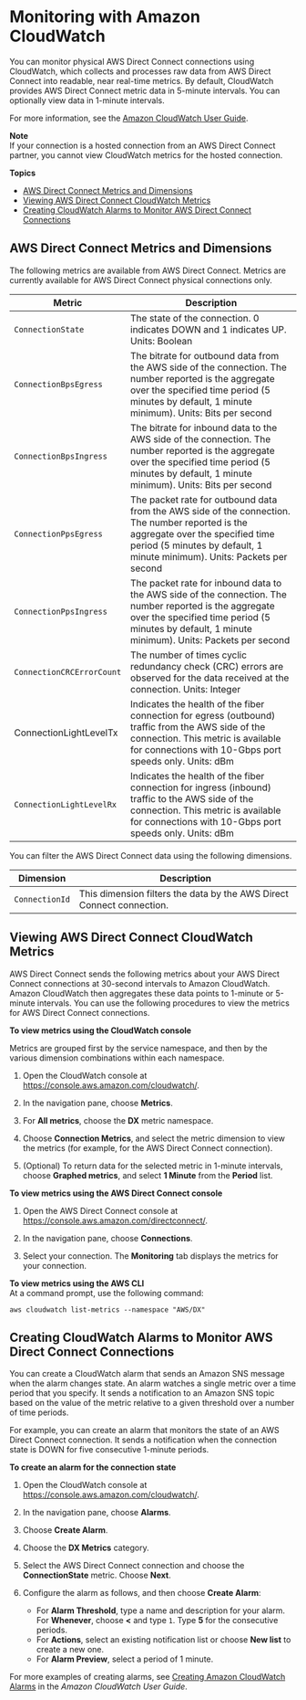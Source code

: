 # Monitoring with Amazon CloudWatch<a name="monitoring-cloudwatch"></a>

You can monitor physical AWS Direct Connect connections using CloudWatch, which collects and processes raw data from AWS Direct Connect into readable, near real\-time metrics\. By default, CloudWatch provides AWS Direct Connect metric data in 5\-minute intervals\. You can optionally view data in 1\-minute intervals\.

For more information, see the [Amazon CloudWatch User Guide](https://docs.aws.amazon.com/AmazonCloudWatch/latest/monitoring/)\.

**Note**  
If your connection is a hosted connection from an AWS Direct Connect partner, you cannot view CloudWatch metrics for the hosted connection\.

**Topics**
+ [AWS Direct Connect Metrics and Dimensions](#metrics-dimensions)
+ [Viewing AWS Direct Connect CloudWatch Metrics](#viewing-metrics)
+ [Creating CloudWatch Alarms to Monitor AWS Direct Connect Connections](#creating-alarms)

## AWS Direct Connect Metrics and Dimensions<a name="metrics-dimensions"></a>

The following metrics are available from AWS Direct Connect\. Metrics are currently available for AWS Direct Connect physical connections only\.


| Metric | Description | 
| --- | --- | 
|  `ConnectionState`  |  The state of the connection\. 0 indicates DOWN and 1 indicates UP\. Units: Boolean  | 
|  `ConnectionBpsEgress`  |  The bitrate for outbound data from the AWS side of the connection\. The number reported is the aggregate over the specified time period \(5 minutes by default, 1 minute minimum\)\. Units: Bits per second  | 
|  `ConnectionBpsIngress`  |  The bitrate for inbound data to the AWS side of the connection\. The number reported is the aggregate over the specified time period \(5 minutes by default, 1 minute minimum\)\. Units: Bits per second  | 
|  `ConnectionPpsEgress`  | The packet rate for outbound data from the AWS side of the connection\. The number reported is the aggregate over the specified time period \(5 minutes by default, 1 minute minimum\)\. Units: Packets per second | 
|  `ConnectionPpsIngress`  | The packet rate for inbound data to the AWS side of the connection\. The number reported is the aggregate over the specified time period \(5 minutes by default, 1 minute minimum\)\. Units: Packets per second | 
|  `ConnectionCRCErrorCount`  |  The number of times cyclic redundancy check \(CRC\) errors are observed for the data received at the connection\. Units: Integer  | 
| ConnectionLightLevelTx |  Indicates the health of the fiber connection for egress \(outbound\) traffic from the AWS side of the connection\. This metric is available for connections with 10\-Gbps port speeds only\. Units: dBm  | 
|  `ConnectionLightLevelRx`  |  Indicates the health of the fiber connection for ingress \(inbound\) traffic to the AWS side of the connection\. This metric is available for connections with 10\-Gbps port speeds only\. Units: dBm  | 

You can filter the AWS Direct Connect data using the following dimensions\.


| Dimension | Description | 
| --- | --- | 
| `ConnectionId` |  This dimension filters the data by the AWS Direct Connect connection\.  | 

## Viewing AWS Direct Connect CloudWatch Metrics<a name="viewing-metrics"></a>

AWS Direct Connect sends the following metrics about your AWS Direct Connect connections at 30\-second intervals to Amazon CloudWatch\. Amazon CloudWatch then aggregates these data points to 1\-minute or 5\-minute intervals\. You can use the following procedures to view the metrics for AWS Direct Connect connections\.

**To view metrics using the CloudWatch console**

Metrics are grouped first by the service namespace, and then by the various dimension combinations within each namespace\.

1. Open the CloudWatch console at [https://console\.aws\.amazon\.com/cloudwatch/](https://console.aws.amazon.com/cloudwatch/)\.

1. In the navigation pane, choose **Metrics**\.

1. For **All metrics**, choose the **DX** metric namespace\.

1. Choose **Connection Metrics**, and select the metric dimension to view the metrics \(for example, for the AWS Direct Connect connection\)\.

1. \(Optional\) To return data for the selected metric in 1\-minute intervals, choose **Graphed metrics**, and select **1 Minute** from the **Period** list\.

**To view metrics using the AWS Direct Connect console**

1. Open the AWS Direct Connect console at [https://console\.aws\.amazon\.com/directconnect/](https://console.aws.amazon.com/directconnect/)\.

1. In the navigation pane, choose **Connections**\.

1. Select your connection\. The **Monitoring** tab displays the metrics for your connection\.

**To view metrics using the AWS CLI**  
At a command prompt, use the following command:

```
aws cloudwatch list-metrics --namespace "AWS/DX"
```

## Creating CloudWatch Alarms to Monitor AWS Direct Connect Connections<a name="creating-alarms"></a>

You can create a CloudWatch alarm that sends an Amazon SNS message when the alarm changes state\. An alarm watches a single metric over a time period that you specify\. It sends a notification to an Amazon SNS topic based on the value of the metric relative to a given threshold over a number of time periods\. 

For example, you can create an alarm that monitors the state of an AWS Direct Connect connection\. It sends a notification when the connection state is DOWN for five consecutive 1\-minute periods\.

**To create an alarm for the connection state**

1. Open the CloudWatch console at [https://console\.aws\.amazon\.com/cloudwatch/](https://console.aws.amazon.com/cloudwatch/)\.

1. In the navigation pane, choose **Alarms**\.

1. Choose **Create Alarm**\.

1. Choose the **DX Metrics** category\.

1. Select the AWS Direct Connect connection and choose the **ConnectionState** metric\. Choose **Next**\.

1. Configure the alarm as follows, and then choose **Create Alarm**:
   + For **Alarm Threshold**, type a name and description for your alarm\. For **Whenever**, choose **<** and type `1`\. Type **5** for the consecutive periods\.
   + For **Actions**, select an existing notification list or choose **New list** to create a new one\.
   + For **Alarm Preview**, select a period of 1 minute\.

For more examples of creating alarms, see [Creating Amazon CloudWatch Alarms](https://docs.aws.amazon.com/AmazonCloudWatch/latest/monitoring/AlarmThatSendsEmail.html) in the *Amazon CloudWatch User Guide*\.